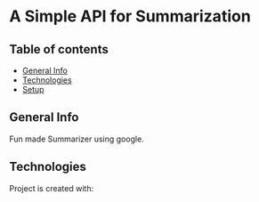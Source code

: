 # A Simple API for Summarization 

## Table of contents 
* [General Info](#general-Info)
* [Technologies](#technologies)
* [Setup](#setup)

## General Info 
Fun made Summarizer using google.

## Technologies 
Project is created with:



